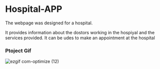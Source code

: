 <h1> Hospital-APP  </h1>

<p>The webpage was designed for a hospital.</p>

<p>It provides information about the dostors working in the hospiyal and the services provided. It can be udes to make an appointment at the hospital</p>

<h3>Ptoject Gif</h3>

![ezgif com-optimize (12)](https://github.com/nazanyilmaz/Hospital-APP/assets/147782488/670283f8-4a3e-4540-96a6-eeea197ae9ad)

